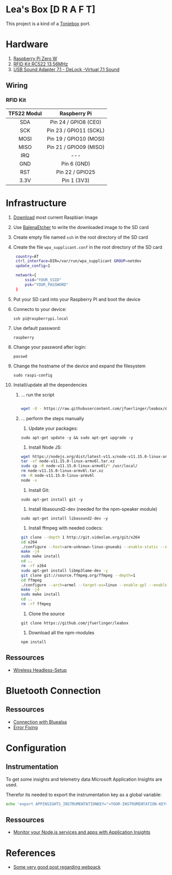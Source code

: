 # Lea's Box [D R A F T]

This project is a kind of a [Toniebox](https://tonies.de/toniebox/) port.

# Hardware

1. [Raspberry Pi Zero W](https://electronics.semaf.at/Raspberry-Pi-Zero-W-nur-Board?curr=EUR&gclid=CjwKCAjwlovtBRBrEiwAG3XJ--LvAlaqz9DZxxMFLESknRc7-y4u30wBeKS0E-KI2xG9wMrsksD5ARoCvNUQAvD_BwE)
2. [RFID Kit RC522 13,56MHz](https://www.amazon.de/gp/product/B01M28JAAZ/ref=ppx_yo_dt_b_asin_title_o02_s00?ie=UTF8&psc=1)
3. [USB Sound Adapter 7.1 - DeLock -Virtual 7.1 Sound](https://www.amazon.de/gp/product/B001FA2J3U/ref=ppx_yo_dt_b_asin_title_o01_s00?ie=UTF8&psc=1)

## Wiring

### RFID Kit

| TF522 Modul   | Raspberry Pi  |
| :--: |:----------------------:|
| SDA  | Pin 24 / GPIO8 (CE0)   |
| SCK  | Pin 23 / GPIO11 (SCKL) |
| MOSI | Pin 19 / GPIO10 (MOSI) |
| MISO | Pin 21 / GPIO09 (MISO) |
| IRQ  | ---                    |
| GND  | Pin 6 (GND)            |
| RST  | Pin 22 / GPIO25        |
| 3.3V | Pin 1 (3V3)            |


# Infrastructure

1. [Download](https://downloads.raspberrypi.org/raspbian_lite_latest) most current Raspbian Image
1. Use [BalenaEtcher](https://www.balena.io/etcher/) to write the downloaded image to the SD card
1. Create empty file named ```ssh``` in the root directory of the SD card
1. Create the file `wpa_supplicant.conf` in the root directory of the SD card
   
   ``` sh
    country=AT
    ctrl_interface=DIR=/var/run/wpa_supplicant GROUP=netdev
    update_config=1

    network={
        ssid="YOUR_SSID"
        psk="YOUR_PASSWORD"
    }
     ```
1. Put your SD card into your Raspberry PI and boot the device
1. Connecto to your device:

   `ssh pi@raspberrypi.local`

1. Use default password:

    `raspberry`

1. Change your password after login:

   `passwd`

1. Change the hostname of the device and expand the filesystem

   `sudo raspi-config`

1. Install/update all the dependencies

   1. ... run the script
   
       ``` bash
   
       wget -O - https://raw.githubusercontent.com/jfuerlinger/leabox/dev/scripts/configure.sh | bash
   
       ```
   
   1. ... perform the steps manually

        1. Update your packages:

         `sudo apt-get update -y && sudo apt-get upgrade -y`

        1. Install Node JS: 

        ``` bash
        wget https://nodejs.org/dist/latest-v11.x/node-v11.15.0-linux-armv6l.tar.xz
        tar -xf node-v11.15.0-linux-armv6l.tar.xz
        sudo cp -R node-v11.15.0-linux-armv6l/* /usr/local/
        rm node-v11.15.0-linux-armv6l.tar.xz
        rm -R node-v11.15.0-linux-armv6l
        node -v
        ```

        1. Install Git:

        `sudo apt-get install git -y`

        1. Install libasound2-dev (needed for the npm-speaker module)

        `sudo apt-get install libasound2-dev -y`

        1. Install ffmpeg with needed codecs:

        ``` bash
        git clone --depth 1 http://git.videolan.org/git/x264
        cd x264
        ./configure --host=arm-unknown-linux-gnueabi --enable-static --disable-opencl
        make -j4
        sudo make install
        cd ..
        rm -rf x264
        sudo apt-get install libmp3lame-dev -y
        git clone git://source.ffmpeg.org/ffmpeg --depth=1
        cd ffmpeg
        ./configure --arch=armel --target-os=linux --enable-gpl --enable-libx264 --enable-libmp3lame --enable-nonfree
        make -j4
        sudo make install
        cd ..
        rm -rf ffmpeg
        ```

        1. Clone the source

        `git clone https://github.com/jfuerlinger/leabox`

        1. Download all the npm-modules

        `npm install`


## Ressources

* [Wireless Headless-Setup](https://desertbot.io/blog/headless-raspberry-pi-4-ssh-wifi-setup)

# Bluetooth Connection

## Ressources

* [Connection with Bluealsa](https://www.sigmdel.ca/michel/ha/rpi/bluetooth_02_en.html#connecting)
* [Error Fixing](https://www.sigmdel.ca/michel/ha/rpi/bluetooth_03_en.html)

# Configuration

## Instrumentation

To get some insights and telemetry data Microsoft Application Insights are used.

Therefor its needed to export the instrumentation key as a global variable:

``` bash
echo 'export APPINSIGHTS_INSTRUMENTATIONKEY="<YOUR-INSTRUMENTATION-KEY>"' >> ~/.bashrc
```


## Ressources

* [Monitor your Node.js services and apps with Application Insights](https://docs.microsoft.com/en-us/azure/azure-monitor/app/nodejs)

# References

* [Some very good post regarding webpack](https://jlongster.com/Backend-Apps-with-Webpack--Part-I)
